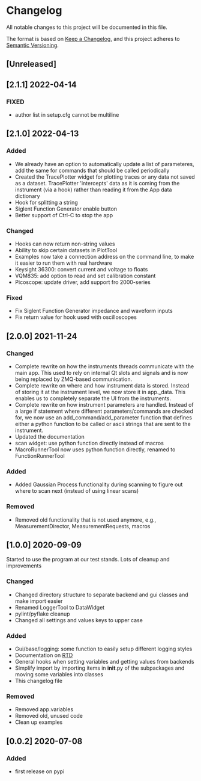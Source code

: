 # Changelog
All notable changes to this project will be documented in this file.

The format is based on [Keep a Changelog](https://keepachangelog.com/en/1.0.0/),
and this project adheres to [Semantic Versioning](https://semver.org/spec/v2.0.0.html).


## [Unreleased]

## [2.1.1] 2022-04-14

### FIXED
- author list in setup.cfg cannot be multiline

## [2.1.0] 2022-04-13

### Added
- We already have an option to automatically update a list of
  parameteres, add the same for commands that should be called
  periodically
- Created the TracePlotter widget for plotting traces or any data not
  saved as a dataset. TracePlotter 'intercepts' data as it is coming
  from the instrument (via a hook) rather than reading it from the App
  data dictionary
- Hook for splitting a string
- Siglent Function Generator enable button
- Better support of Ctrl-C to stop the app

### Changed
- Hooks can now return non-string values
- Ability to skip certain datasets in PlotTool
- Examples now take a connection address on the command line, to make
  it easier to run them with real hardware
- Keysight 36300: convert current and voltage to floats
- VQM835: add option to read and set calibration constant
- Picoscope: update driver, add support fro 2000-series

### Fixed
- Fix Siglent Function Generator impedance and waveform inputs
- Fix return value for hook used with oscilloscopes

## [2.0.0] 2021-11-24

### Changed
- Complete rewrite on how the instruments threads communicate with the main app. This used to rely on internal Qt slots and signals and is now being replaced by ZMQ-based communication.
- Complete rewrite on where and how instrument data is stored. Instead of storing it at the instrument level, we now store it in app._data. This enables us to completely separate the UI from the instruments.
- Complete rewrite on how instrument parameters are handled. Instead of a large if statement where different parameters/commands are checked for, we now use an add_command/add_parameter function that defines either a python function to be called or ascii strings that are sent to the instrument.
- Updated the documentation
- scan widget: use python function directly instead of macros
- MacroRunnerTool now uses python function directly, renamed to FunctionRunnerTool

### Added
- Added Gaussian Process functionality during scanning to figure out where to scan next (instead of
using linear scans)

### Removed
- Removed old functionality that is not used anymore, e.g., MeasurementDirector, MeasurementRequests, macros

## [1.0.0] 2020-09-09

Started to use the program at our test stands. Lots of cleanup and improvements

### Changed
- Changed directory structure to separate backend and gui classes and make import easier
- Renamed LoggerTool to DataWidget
- pylint/pyflake cleanup
- Changed all settings and values keys to upper case

### Added
- Gui/base/logging: some function to easily setup different logging styles
- Documentation on [RTD](https://hardware-control.readthedocs.io/en/latest/index.html)
- General hooks when setting variables and getting values from backends
- Simplify import by importing items in __init__.py of the subpackages
  and moving some variables into classes
- This changelog file

### Removed
- Removed app.variables
- Removed old, unused code
- Clean up examples

## [0.0.2] 2020-07-08
### Added
- first release on pypi

